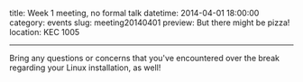 title: Week 1 meeting, no formal talk 
datetime: 2014-04-01 18:00:00
category: events
slug: meeting20140401
preview: But there might be pizza!
location: KEC 1005

---

Bring any questions or concerns that you've encountered over the break
regarding your Linux installation, as well!
